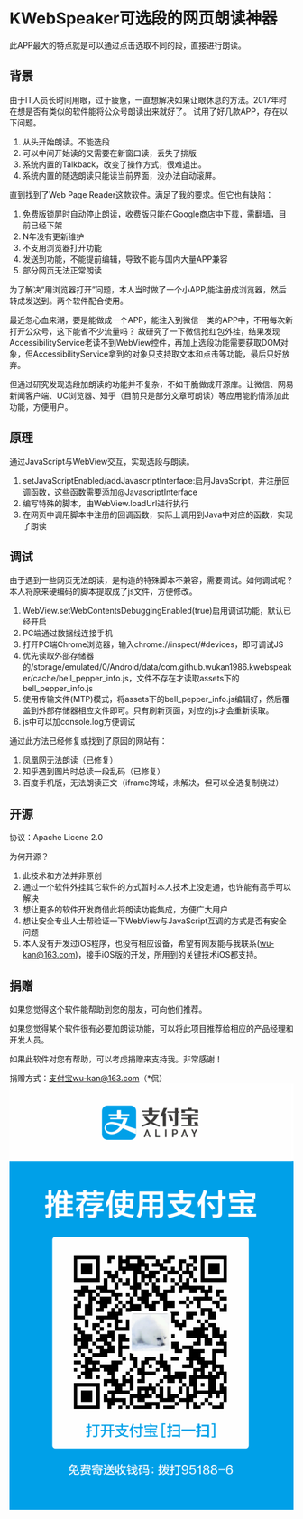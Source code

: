 # KWebSpeaker可选段的网页朗读神器
此APP最大的特点就是可以通过点击选取不同的段，直接进行朗读。

## 背景
由于IT人员长时间用眼，过于疲惫，一直想解决如果让眼休息的方法。2017年时在想是否有类似的软件能将公众号朗读出来就好了。
试用了好几款APP，存在以下问题。
1. 从头开始朗读。不能选段
2. 可以中间开始读的又需要在新窗口读，丢失了排版
3. 系统内置的Talkback，改变了操作方式，很难退出。
4. 系统内置的随选朗读只能读当前界面，没办法自动滚屏。

直到找到了Web Page Reader这款软件。满足了我的要求。但它也有缺陷：
1. 免费版锁屏时自动停止朗读，收费版只能在Google商店中下载，需翻墙，目前已经下架
2. N年没有更新维护
3. 不支用浏览器打开功能
4. 发送到功能，不能提前编辑，导致不能与国内大量APP兼容
5. 部分网页无法正常朗读

为了解决“用浏览器打开”问题，本人当时做了一个小APP,能注册成浏览器，然后转成发送到。两个软件配合使用。

最近忽心血来潮，要是能做成一个APP，能注入到微信一类的APP中，不用每次新打开公众号，这下能省不少流量吗？
故研究了一下微信抢红包外挂，结果发现AccessibilityService老读不到WebView控件，再加上选段功能需要获取DOM对象，但AccessibilityService拿到的对象只支持取文本和点击等功能，最后只好放弃。

但通过研究发现选段加朗读的功能并不复杂，不如干脆做成开源库。让微信、网易新闻客户端、UC浏览器、知乎（目前只是部分文章可朗读）等应用能酌情添加此功能，方便用户。

## 原理
通过JavaScript与WebView交互，实现选段与朗读。
1. setJavaScriptEnabled/addJavascriptInterface:启用JavaScript，并注册回调函数，这些函数需要添加@JavascriptInterface
2. 编写特殊的脚本，由WebView.loadUrl进行执行
3. 在网页中调用脚本中注册的回调函数，实际上调用到Java中对应的函数，实现了朗读

## 调试
由于遇到一些网页无法朗读，是构造的特殊脚本不兼容，需要调试。如何调试呢？本人将原来硬编码的脚本提取成了js文件，方便修改。
1. WebView.setWebContentsDebuggingEnabled(true)启用调试功能，默认已经开启
2. PC端通过数据线连接手机
3. 打开PC端Chrome浏览器，输入chrome://inspect/#devices，即可调试JS
4. 优先读取外部存储器的/storage/emulated/0/Android/data/com.github.wukan1986.kwebspeaker/cache/bell_pepper_info.js，文件不存在才读取assets下的bell_pepper_info.js
5. 使用传输文件(MTP)模式，将assets下的bell_pepper_info.js编辑好，然后覆盖到外部存储器相应文件即可。只有刷新页面，对应的js才会重新读取。
6. js中可以加console.log方便调试

通过此方法已经修复或找到了原因的网站有：
1. 凤凰网无法朗读（已修复）
2. 知乎遇到图片时总读一段乱码（已修复）
3. 百度手机版，无法朗读正文（iframe跨域，未解决，但可以全选复制绕过）

## 开源
协议：Apache Licene 2.0

为何开源？
1. 此技术和方法并非原创
2. 通过一个软件外挂其它软件的方式暂时本人技术上没走通，也许能有高手可以解决
3. 想让更多的软件开发商借此将朗读功能集成，方便广大用户
4. 想让安全专业人士帮验证一下WebView与JavaScript互调的方式是否有安全问题
5. 本人没有开发过iOS程序，也没有相应设备，希望有网友能与我联系(wu-kan@163.com)，接手iOS版的开发，所用到的关键技术iOS都支持。

## 捐赠
如果您觉得这个软件能帮助到您的朋友，可向他们推荐。

如果您觉得某个软件很有必要加朗读功能，可以将此项目推荐给相应的产品经理和开发人员。

如果此软件对您有帮助，可以考虑捐赠来支持我。非常感谢！

捐赠方式：支付宝wu-kan@163.com（*侃）
![](./img/alipay.png)